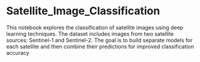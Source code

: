 # Satellite_Image_Classification
This notebook explores the classification of satellite images using deep learning techniques. The dataset includes images from two satellite sources: Sentinel-1 and Sentinel-2. The goal is to build separate models for each satellite and then combine their predictions for improved classification accuracy
